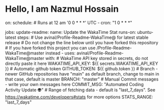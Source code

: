 <H1>Hello, I am Nazmul Hossain</H1>
<img![butterfly](https://github.com/JavaScriptOstad/JavaScriptOstad/assets/73139993/a7205634-4f34-4486-b18e-582558dc46ec)

on:
  schedule:
    # Runs at 12 am  '0 0 * * *'  UTC
    - cron: "1 0 * * *"

jobs:
  update-readme:
    name: Update the WakaTime Stat
    runs-on: ubuntu-latest
    steps:
      # Use avinal/Profile-Readme-WakaTime@<latest-release-tag> for latest stable release
      # Do not change the line below until you have forked this repository
      # If you have forked this project you can use <username>/Profile-Readme-WakaTime@master instead
      - uses: avinal/Profile-Readme-WakaTime@master
        with:
          # WakaTime API key stored in secrets, do not directly paste it here
          WAKATIME_API_KEY: ${{ secrets.WAKATIME_API_KEY }}
          # Automatic github token
          GITHUB_TOKEN: ${{ github.token }}
          # Branch - newer GitHub repositories have "main" as default branch, change to main in that case, default is master
          BRANCH: "master"
          # Manual Commit messages - write your own messages here
          COMMIT_MSG: "Automated Coding Activity Update :alien:"
          # Range of fetching data - default is "last_7_days". See https://wakatime.com/developers#stats for more options
          STATS_RANGE: "last_7_days"
